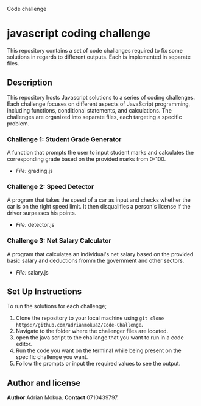 Code challenge
# javascript coding challenge 
This repository contains a set of code challanges required to fix some solutions in regards to different outputs. Each is implemented in separate files.
## Description
This repository hosts Javascript solutions to a series of coding challenges. Each challenge focuses on different aspects of JavaScript programming, including functions, conditional statements, and calculations. The challenges are organized into separate files, each targeting a specific problem.
### Challenge 1: Student Grade Generator
A function that prompts the user to input student marks and calculates the corresponding grade based on the provided marks from 0-100.
- *File:* grading.js
  
### Challenge 2: Speed Detector
A program that takes the speed of a car as input and checks whether the car is on the right speed limit. It then disqualifies a person's license if the driver surpasses his points.
- *File:* detector.js

### Challenge 3: Net Salary Calculator
A program that calculates an individual's net salary based on the provided basic salary and deductions fromm the government and other sectors.
- *File:* salary.js

## Set Up Instructions
To run the solutions for each challenge;
1. Clone the repository to your local machine using `git clone https://github.com/adrianmokua2/Code-Challenge`.
2. Navigate to the folder where the challenger files are located.
3. open the java script to the challange that you want to run in a code editor.
4. Run the  code you want on the terminal while being present on the specific challenge you want.
5. Follow the prompts or input the required values to see the output.
 
## Author and license
**Author** Adrian Mokua.
**Contact** 0710439797.